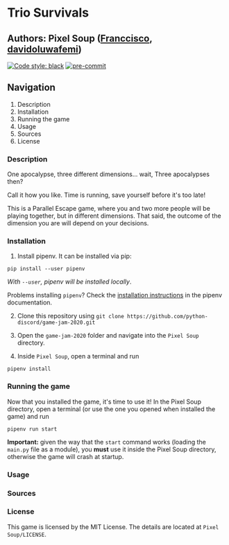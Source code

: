 # Trio Survivals

## Authors: Pixel Soup ([Franccisco](https://github.com/Franccisco), [davidoluwafemi](https://github.com/davidoluwafemi))

[![Code style: black](https://img.shields.io/badge/code%20style-black-000000.svg)](https://github.com/psf/black)
[![pre-commit](https://img.shields.io/badge/pre--commit-enabled-brightgreen?logo=pre-commit&logoColor=white)](https://github.com/pre-commit/pre-commit)

## Navigation
1. Description
2. Installation
3. Running the game
4. Usage
5. Sources
6. License

### Description
One apocalypse, three different dimensions... wait, Three apocalypses then?

Call it how you like. Time is running, save yourself before it's too late!

This is a Parallel Escape game, where you and two more people will be playing together, but in different dimensions. That said, the outcome of the dimension you are will depend on your decisions.

### Installation
1. Install pipenv. It can be installed via pip:

```
pip install --user pipenv
```

*With `--user`, pipenv will be installed locally*.

Problems installing `pipenv`? Check the [installation instructions](https://pipenv.pypa.io/en/latest/install/#installing-pipenv) in the pipenv documentation.

2. Clone this repository using `git clone https://github.com/python-discord/game-jam-2020.git`

3. Open the `game-jam-2020` folder and navigate into the `Pixel Soup` directory.

4. Inside `Pixel Soup`, open a terminal and run

```
pipenv install
```

### Running the game
Now that you installed the game, it's time to use it! In  the Pixel Soup directory, open a terminal (or use the one you opened when installed the game) and run

```
pipenv run start
```

**Important:** given the way that the `start` command works (loading the `main.py` file as a module), you **must** use it inside the Pixel Soup directory, otherwise the game will crash at startup.

### Usage

### Sources

### License
This game is licensed by the MIT License. The details are located at `Pixel Soup/LICENSE`.
